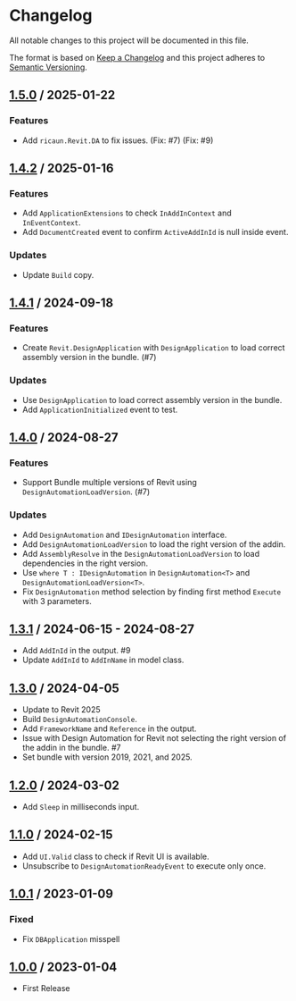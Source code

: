 # Changelog
All notable changes to this project will be documented in this file.

The format is based on [Keep a Changelog](http://keepachangelog.com/en/1.0.0/)
and this project adheres to [Semantic Versioning](http://semver.org/spec/v2.0.0.html).

## [1.5.0] / 2025-01-22
### Features
- Add `ricaun.Revit.DA` to fix issues. (Fix: #7) (Fix: #9)

## [1.4.2] / 2025-01-16
### Features
- Add `ApplicationExtensions` to check `InAddInContext` and `InEventContext`.
- Add `DocumentCreated` event to confirm `ActiveAddInId` is null inside event.
### Updates
- Update `Build` copy.

## [1.4.1] / 2024-09-18
### Features
- Create `Revit.DesignApplication` with `DesignApplication` to load correct assembly version in the bundle. (#7)
### Updates
- Use `DesignApplication` to load correct assembly version in the bundle.
- Add `ApplicationInitialized` event to test.

## [1.4.0] / 2024-08-27
### Features
- Support Bundle multiple versions of Revit using `DesignAutomationLoadVersion`. (#7)
### Updates
- Add `DesignAutomation` and `IDesignAutomation` interface.
- Add `DesignAutomationLoadVersion` to load the right version of the addin.
- Add `AssemblyResolve` in the `DesignAutomationLoadVersion` to load dependencies in the right version.
- Use `where T : IDesignAutomation` in `DesignAutomation<T>` and `DesignAutomationLoadVersion<T>`.
- Fix `DesignAutomation` method selection by finding first method `Execute` with 3 parameters.

## [1.3.1] / 2024-06-15 - 2024-08-27
- Add `AddInId` in the output. #9
- Update `AddInId` to `AddInName` in model class.

## [1.3.0] / 2024-04-05
- Update to Revit 2025
- Build `DesignAutomationConsole`.
- Add `FrameworkName` and `Reference` in the output.
- Issue with Design Automation for Revit not selecting the right version of the addin in the bundle. #7
- Set bundle with version 2019, 2021, and 2025.

## [1.2.0] / 2024-03-02
- Add `Sleep` in milliseconds input.

## [1.1.0] / 2024-02-15
- Add `UI.Valid` class to check if Revit UI is available.
- Unsubscribe to `DesignAutomationReadyEvent` to execute only once.

## [1.0.1] / 2023-01-09
### Fixed
- Fix `DBApplication` misspell

## [1.0.0] / 2023-01-04
- First Release

[vNext]: ../../compare/1.0.0...HEAD
[1.5.0]: ../../compare/1.4.2...1.5.0
[1.4.2]: ../../compare/1.4.1...1.4.2
[1.4.1]: ../../compare/1.4.0...1.4.1
[1.4.0]: ../../compare/1.3.1...1.4.0
[1.3.1]: ../../compare/1.3.0...1.3.1
[1.3.0]: ../../compare/1.2.0...1.3.0
[1.2.0]: ../../compare/1.1.0...1.2.0
[1.1.0]: ../../compare/1.0.0...1.1.0
[1.0.1]: ../../compare/1.0.0...1.0.1
[1.0.0]: ../../compare/1.0.0